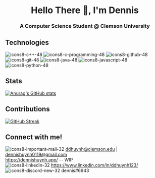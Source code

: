 <h1 align="center">Hello There 👋, I'm Dennis</h1>
<h3 align="center">A Computer Science Student @ Clemson University</h3>

## Technologies
![icons8-c++-48](https://user-images.githubusercontent.com/71684849/164881073-ae71da57-1f6c-4eb1-b3e5-aea9e9ba235a.png) ![icons8-c-programming-48](https://user-images.githubusercontent.com/71684849/164881255-8ab4ee54-17c7-4f5c-8b8b-0ee45ad5a9c6.png) ![icons8-github-48](https://user-images.githubusercontent.com/71684849/164879740-32bba931-513d-4ee8-8c00-692c060e1bd1.png) ![icons8-git-48](https://user-images.githubusercontent.com/71684849/164881315-ec616de3-265e-4341-9ed0-6f8187de8b34.png) ![icons8-java-48](https://user-images.githubusercontent.com/71684849/164881500-d869d0ea-bc64-43f1-8ad2-b2fb995fe404.png) ![icons8-javascript-48](https://user-images.githubusercontent.com/71684849/164881541-bb1d7b6a-aa4f-457a-9770-bdc2348280b4.png) 
![icons8-python-48](https://user-images.githubusercontent.com/71684849/164881581-764659d0-2bb2-492e-8505-72db1bfb4a0d.png)

## Stats
[![Anurag's GitHub stats](https://github-readme-stats.vercel.app/api?username=ddhuynh5&show_icons=true&theme=dracula&hide_border=true)](https://github.com/anuraghazra/github-readme-stats)

## Contributions
[![GitHub Streak](https://github-readme-streak-stats.herokuapp.com?user=ddhuynh5&theme=dracula&hide_border=true&date_format=M%20j%5B%2C%20Y%5D)](https://git.io/streak-stats)

## Connect with me!
![icons8-important-mail-32](https://user-images.githubusercontent.com/71684849/164882901-b8de0651-1039-4898-8747-d24a41d9d986.png) <ddhuynh@clemson.edu> | <dennishuynh0119@gmail.com> </br>
<https://dennishuynh.app/> -- WIP </br>
![icons8-linkedin-32](https://user-images.githubusercontent.com/71684849/164883031-9a54332d-5360-413b-9ca5-322e9aa9423a.png) <https://www.linkedin.com/in/ddhuynh123/> </br>
![icons8-discord-new-32](https://user-images.githubusercontent.com/71684849/164882957-d711ba5a-7bdf-4c65-9a83-d20ff3219cd9.png) dennis#6943
